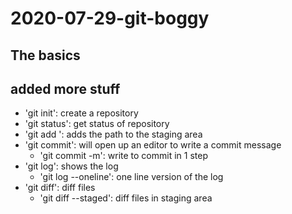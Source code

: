 # 2020-07-29-git-boggy

## The basics
## added more stuff

- 'git init': create a repository
- 'git status': get status of repository
- 'git add <path>': adds the path to the staging area
- 'git commit': will open up an editor to write a commit message
	- 'git commit -m': write <message> to commit in 1 step
- 'git log': shows the log
	- 'git log --oneline': one line version of the log
- 'git diff': diff files 
	- 'git diff --staged': diff files in staging area

